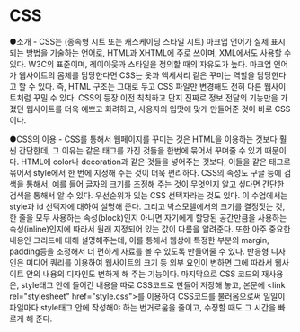 CSS
==========================
●소개 - CSS는 (종속형 시트 또는 캐스케이딩 스타일 시트) 마크업 언어가 실제 표시되는 방법을 기술하는 언어로, HTML과 XHTML에 주로 쓰이며, XML에서도 사용할 수 있다. W3C의 표준이며, 레이아웃과 스타일을 정의할 때의 자유도가 높다. 마크업 언어가 웹사이트의 몸체를 담당한다면 CSS는 옷과 액세서리 같은 꾸미는 역할을 담당한다고 할 수 있다. 즉, HTML 구조는 그대로 두고 CSS 파일만 변경해도 전혀 다른 웹사이트처럼 꾸밀 수 있다.
CSS의 등장 이전 칙칙하고 단지 진짜로 정보 전달의 기능만을 가졌던 웹사이트를 더욱 예쁘고 화려하고, 사용자의 입맛에 맞게 만들어준 것이 바로 CSS이다.

●CSS의 이용 - CSS를 통해서 웹페이지를 꾸미는 것은 HTML을 이용하는 것보다 훨씬 간단한데, 그 이유는 같은 태그를 가진 것들을 한번에 묶어서 꾸며줄 수 있기 때문이다. HTML에 color나 decoration과 같은 것들을 넣어주는 것보다, 이들을 같은 태그로 묶어서 style에서 한 번에 지정해 주는 것이 더욱 편리하다. CSS의 속성도 구글 등에 검색을 통해서, 예를 들어 글자의 크기를 조정해 주는 것이 무엇인지 알고 싶다면 간단한 검색을 통해서 알 수 있다. 우선순위가 있는 CSS 선택자라는 것도 있다. 이 수업에서는 style과 id 선택자에 대하여 설명해 준다. 그리고 박스모델에서의 크기를 결정짓는 것, 한 줄을 모두 사용하는 속성(block)인지 아니면 자기에게 할당된 공간만큼을 사용하는 속성(inline)인지에 따라서 원래 지정되어 있는 값이 다름을 알려준다. 또한 아주 중요한 내용인 그리드에 대해 설명해주는데, 이를 통해서 웹상에 특정한 부분의 margin, padding등을 조정해서 더 편하게 자료를 볼 수 있도록 만들어줄 수 있다. 반응형 디자인은 미디어 쿼리를 이용하여 웹사이트의 크기 등 외부 요인이 변하면 그에 따라서 웹사이트 안의 내용의 디자인도 변하게 해 주는 기능이다. 마지막으로 CSS 코드의 재사용은, style태그 안에 들어간 내용을 따로 CSS코드로 만들어 저장해 놓고, 본문에 \<link rel\="stylesheet" href\="style\.css"\>를 이용하여 CSS코드를 불러옴으로써 일일이 파일마다 style태그 안에 작성해야 하는 번거로움을 줄이고, 수정할 때도 그 시간을 빠르게 해 준다.

